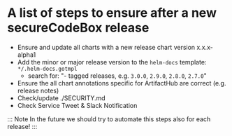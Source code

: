 # A list of steps to ensure after a new secureCodeBox release

- Ensure and update all charts with a new release chart version x.x.x-alpha1
- Add the minor or major release version to the `helm-docs` template: `*/.helm-docs.gotmpl` 
  - search for: "- tagged releases, e.g. `3.0.0`, `2.9.0`, `2.8.0`, `2.7.0`"
- Ensure the all chart annotations specific for ArtifactHub are correct (e.g. release notes)
- Check/update ./SECURITY.md
- Check Service Tweet & Slack Notification

::: Note
In the future we should try to automate this steps also for each release!
:::
